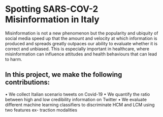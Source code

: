 # Spotting SARS-COV-2 Misinformation in Italy
Misinformation is not a new phenomenon but the popularity and ubiquity of social media speed up that the amount and velocity at which information is produced and spreads greatly outpaces our ability to evaluate whether it is correct and unbiased. This is especially important in healthcare, where misinformation can influence attitudes and health behaviours that can lead to harm.
## In this project, we make the following contributions:
• We collect Italian scenario tweets on Covid-19
• We quantify the ratio between high and low credibility information on Twitter
• We evaluate different machine learning classifiers to discriminate HCM and LCM using two features ex- traction modalities
